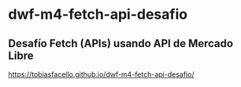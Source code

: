 # dwf-m4-fetch-api-desafio
## Desafío Fetch (APIs) usando API de Mercado Libre
https://tobiasfacello.github.io/dwf-m4-fetch-api-desafio/
